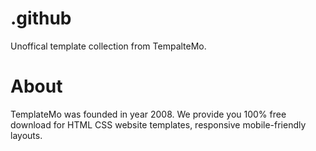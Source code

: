 # .github
Unoffical template collection from TempalteMo.

# About
TemplateMo was founded in year 2008. We provide you 100% free download for HTML CSS website templates, responsive mobile-friendly layouts.
